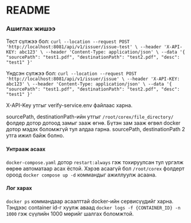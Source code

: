 # README

### Ашиглах жишээ
Тест сүлжээ бол:
`curl --location --request POST 'http://localhost:8081/api/v1/issuer/issue-test' \
--header 'X-API-KEY: abc123' \
--header 'Content-Type: application/json' \
--data '{
    "sourcePath": "test1.pdf",
    "destinationPath": "test2.pdf",
    "desc": "test1"
}'
`

Үндсэн сүлжээ бол:
`curl --location --request POST 'http://localhost:8081/api/v1/issuer/issue' \
--header 'X-API-KEY: abc123' \
--header 'Content-Type: application/json' \
--data '{
    "sourcePath": "test1.pdf",
    "destinationPath": "test2.pdf",
    "desc": "test1"
}'
`

X-API-Key утгыг verify-service.env файлаас харна.

sourcePath, destinationPath-ийн утгыг `/root/corex/file_directory/` фолдер дотор дотоод замыг зааж өгнө. 
Бүтэн зам зааж өгвөл docker дотор мэдэх боломжгүй тул алдаа гарна. 
sourcePath, destinationPath 2 утга ижил байж болно.

#### Унтрааж асаах
`docker-compose.yaml` дотор `restart:always` гэж тохируулсан тул үргэлж өөрөө автоматаар асах ёстой. 
Хэрэв асаагүй бол `/root/corex` фолдерт ороод `docker compose up -d` коммандыг ажиллуулж асаана.  

#### Лог харах
`docker ps` коммандаар асаалттай docker-ийн сервисүүдийг харна. Тэндээс container id-г хуулж аваад 
`docker logs -f {CONTAINER_ID} -n 1000` гэж сүүлийн 1000 мөрийг шалгах боломжтой.